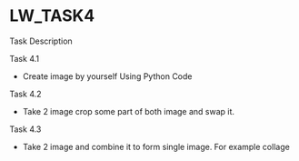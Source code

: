 # LW_TASK4

Task Description 

Task 4.1
- Create image by yourself Using Python Code 

Task 4.2
- Take 2 image crop some part of both image and swap it. 

Task 4.3
- Take 2 image and combine it to form single image. For example collage 
